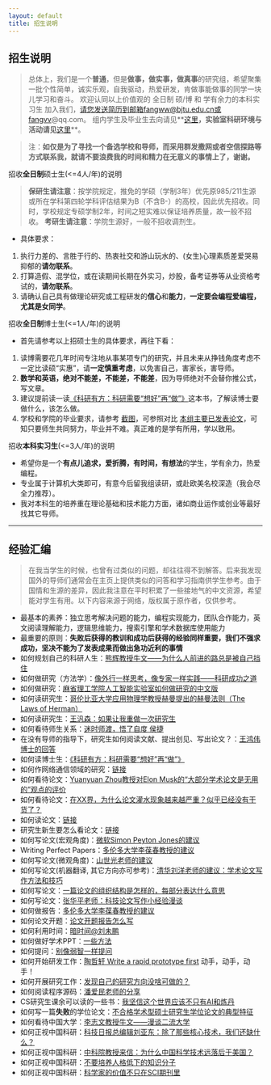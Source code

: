 ```yaml
---
layout: default
title: 招生说明
---
```


## 招生说明

> 总体上，我们是一个**普通**，但是**做事，做实事，做真事**的研究组，希望聚集一批个性简单，诚实乐观，自我驱动，热爱研发，肯做事能做事的同学一块儿学习和奋斗。 欢迎认同以上价值观的 全日制 硕/博 和 学有余力的本科实习生 加入我们，请您发送简历到邮箱fangww@bjtu.edu.cn或fangvv@qq.com。 组内学生及毕业生去向请见**[这里](http://scit.bjtu.edu.cn/cms/staff/8530/?cat=102#quxiang)**，实验室科研环境与活动请见**[这里](https://share.weiyun.com/53My6iJ)**。

> 注：**如仅是为了寻找一个备选学校和导师，而采用群发撒网或者空信探路等方式联系我，就请不要浪费我的时间和精力在无意义的事情上了，谢谢。**

招收**全日制**硕士生(<=4人/年)的说明

> **保研生请注意**：按学院规定，推免的学硕（学制3年）优先原985/211生源或所在学科第四轮学科评估结果为B（不含B-）的高校，因此优先招收。同时，学校规定专硕学制2年，时间之短实难以保证培养质量，故一般不招收。 **考研生请注意**：学院生源好，一般不招收调剂生。

- 具体要求：
 1. 执行力差的、言胜于行的、热衷社交和游山玩水的、(女生)心理素质差爱哭易抑郁的**请勿联系**。
 1. 打算造假、混学位，或在读期间长期在外实习，炒股，备考证券等从业资格考试的，**请勿联系**。
 1. 请确认自己具有做理论研究或工程研发的**信心**和**能力**，**一定要会编程爱编程，尤其是女同学**。

招收**全日制**博士生(<=1人/年)的说明

- 首先请参考以上招硕士生的具体要求，再往下看：
 1. 读博需要花几年时间专注地从事某项专门的研究，并且未来从挣钱角度考虑不一定比读硕“实惠”，请**一定慎重考虑**，以免害自己，害家长，害导师。
 1. **数学和英语，绝对不能差，不能差，不能差**，因为导师绝对不会替你推公式，写文章。
 1. 建议提前读一读[《科研有方：科研需要“想好”再“做”》](https://book.douban.com/subject/26732439/)这本书，了解读博士要做什么，该怎么做。
 1. 学校和学院的毕业要求，请参考 [截图](phdpaper.jpg)，可参照对比 [本组主要已发表论文](http://scit.bjtu.edu.cn/cms/staff/8530/?cat=12#paper)，可知只要师生共同努力，毕业并不难。真正难的是学有所用，学以致用。

招收**本科实习生**(<=3人/年)的说明

- 希望你是一个**有点儿追求，爱折腾，有时间，有想法**的学生，学有余力，热爱编程。
- 专业属于计算机大类即可，有意今后留我组读研，或赴欧美名校深造（我会尽全力推荐）。
- 我对本科生的培养重在理论基础和技术能力方面，诸如商业运作或创业等最好找其它导师。

----------

## 经验汇编

> 在我当学生的时候，也曾有过类似的问题，却往往得不到解答。后来我发现国外的导师们通常会在主页上提供类似的问答和学习指南供学生参考。由于国情和生源的差异，因此我注意在平时积累了一些接地气的中文资源，希望能对学生有用。以下内容来源于网络，版权属于原作者，仅供参考。

- 最基本的素养：独立思考解决问题的能力，编程实现能力，团队合作能力，英文阅读理解能力，逻辑思维能力，搜索引擎和学术数据库使用能力
- 最重要的原则：**失败后获得的教训和成功后获得的经验同样重要，我们不强求成功，坚决不能为了发表成果而做出急功近利的事情**
- 如何规划自己的科研人生：[熊辉教授牛文——为什么人前进的路总是被自己挡住](http://blog.sciencenet.cn/blog-800393-623681.html)
- 如何做研究（方法学）：[像外行一样思考，像专家一样实践——科研成功之道](http://book.douban.com/subject/1867455/ "像外行一样思考，像专家一样实践——科研成功之道")
- 如何做研究：[麻省理工学院人工智能实验室如何做研究的中文版](https://wenku.baidu.com/view/92ca9bde7cd184254a3535ab.html)
- 如何读研究生：[哥伦比亚大学应用物理学教授赫曼提出的赫曼法则（The Laws of Herman）](http://blog.sciencenet.cn/home.php?mod=space&uid=41757&do=blog&id=1099644)
- 如何读研究生：[王汎森：如果让我重做一次研究生](https://cul.qq.com/a/20171014/018545.htm)
- 如何看待师生关系：[迷时师渡，悟了自度 侯捷](https://nieyong.github.io/wiki_ny/%E8%BF%B7%E6%97%B6%E5%B8%88%E5%BA%A6%20%E6%82%9F%E4%BA%86%E8%87%AA%E5%BA%A6.html)
- 在没有导师的指导下，研究生如何阅读文献、提出创见、写出论文？：[王鸿伟博士的回答](https://www.zhihu.com/question/23647187/answer/568803695)
- 如何读博士生：[《科研有方：科研需要“想好”再“做”》](https://book.douban.com/subject/26732439/)
- 如何作网络通信领域的研究：[链接](http://wirelesslab.sjtu.edu.cn/resource/seminar/111201/How_to_do_research_in_wireless_area_Yanglet20111201.ppsm "链接")
- 如何看待论文：[Yuanyuan Zhou教授对Elon Musk的“大部分学术论文是无用的”观点的评价](https://www.quora.com/Is-Elon-Musk-right-in-saying-most-academic-papers-are-useless/answer/Yuanyuan-Zhou?srid=ZqR9)
- 如何看待论文：[在XX界，为什么论文灌水现象越来越严重？似乎已经没有干货了？](https://www.zhihu.com/question/39342238/answer/99408954)
- 如何读论文：[链接](http://blizzard.cs.uwaterloo.ca/keshav/home/Papers/data/07/paper-reading.pdf "链接")
- 研究生新生要怎么看论文：[链接](https://www.zhihu.com/question/304334959 "链接")
- 如何写论文(宏观角度)：[微软Simon Peyton Jones的建议](https://www.microsoft.com/en-us/research/academic-program/write-great-research-paper/ "微软Simon Peyton Jones的建议")
- Writing Perfect Papers：[多伦多大学李葆春教授的建议](http://isn.xidian.edu.cn/info/1003/2388.htm "多伦多大学李葆春教授的建议")
- 如何写论文(微观角度)：[山世光老师的建议](http://www.jdl.ac.cn/user/sgshan/PaperWriting.pdf "山世光老师的建议")
- 如何写论文(机器翻译, 其它方向亦可参考)：[清华刘洋老师的建议：学术论文写作方法和技巧](http://nlp.csai.tsinghua.edu.cn/~ly/talks/cwmt14_tut.pdf "刘洋老师的建议")
- 如何写论文：[一篇论文的组织结构是怎样的，每部分表达什么意思](paper-organization.jpg)
- 如何写论文：[张华平老师：科技论文写作小经验漫谈](科技论文写作小经验漫谈.ppt)
- 如何做报告：[多伦多大学李葆春教授的建议](http://www.cs.cityu.edu.hk/~jia/research/the-art-of-presentation.pdf "多伦多大学李葆春教授的建议")
- 如何论文开题：[论文开题报告怎么写](https://www.zhihu.com/question/19891472)
- 如何利用时间：[暗时间@刘未鹏](http://mindhacks.cn/2009/12/20/dark-time/ "暗时间")
- 如何做好学术PPT：[一些方法](https://www.zhihu.com/question/22446174)
- 如何提问：[别像弱智一样提问](https://github.com/tangx/Stop-Ask-Questions-The-Stupid-Ways)
- 如何开始研发工作：[陶哲轩 Write a rapid prototype first](http://www.phy.pku.edu.cn/~wangdy/courses/howtophd/WriteARapidPrototypeFirst.pdf) 动手，动手，动手！
- 如何开展研究工作：[发现自己的研究方向没啥可做的？](https://www.zhihu.com/question/268787249)
- 如何阅读程序源码：[潘爱民老师的分享](HowToReadSourceCode.pdf)
- CS研究生课余可以读的一些书：[我坚信这个世界应该不只有AI和炼丹](https://mp.weixin.qq.com/s/EjgtX2Wghia7ajn2AugCtw)
- 如何写一篇**失败**的学位论文：[不合格学术型硕士研究生学位论文的典型特征](不合格学术型硕士研究生学位论文的典型特征-基于论文抽检专家评阅意见的分析.pdf)
- 如何看待中国大学：[李志文教授牛文——漫谈二流大学](https://blogs.harvard.edu/guorui/2015/08/13/%E6%9D%8E%E5%BF%97%E6%96%87%EF%BC%9A%E6%BC%AB%E8%B0%88%E4%BA%8C%E6%B5%81%E5%A4%A7%E5%AD%A6%EF%BC%88%E6%B8%85%E5%8D%8E%E5%8C%97%E5%A4%A7%E6%B5%99%E5%A4%A7%E5%8F%AA%E6%98%AF%E4%B8%89%E6%B5%81%E5%A4%A7/)
- 如何正视中国科研：[科技日报总编辑刘亚东：除了那些核心技术，我们还缺什么？](http://economy.caijing.com.cn/20180623/4474816.shtml)
- 如何正视中国科研：[中科院教授来信：为什么中国科学技术远落后于美国？](http://www.szeconomy.com/news/?494.html)
- 如何正视中国科研：[不要培养人格低下的知识分子](http://www.sohu.com/a/124240276_354611)
- 如何正视中国科研：[科学家的价值不只在SCI期刊里](http://zqb.cyol.com/html/2019-04/15/nw.D110000zgqnb_20190415_2-08.htm)
